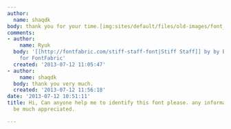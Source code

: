 ```yaml
---
author:
  name: shaqdk
body: thank you for your time.[img:sites/default/files/old-images/font_001_4619.jpg]
comments:
- author:
    name: Ryuk
  body: '[[http://fontfabric.com/stiff-staff-font|Stiff Staff]] by by Borislav Petrov
    for FontFabric'
  created: '2013-07-12 11:05:47'
- author:
    name: shaqdk
  body: thank you very much.
  created: '2013-07-12 11:56:18'
date: '2013-07-12 10:51:11'
title: Hi, Can anyone help me to identify this font please. any information would
  be much appreciated.

---
```

